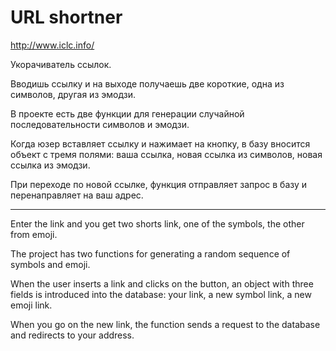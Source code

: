 # URL shortner
http://www.iclc.info/

Укорачиватель ссылок.

Вводишь ссылку и на выходе получаешь две короткие, одна из символов, другая из эмодзи.

В проекте есть две функции для генерации случайной последовательности символов и эмодзи.

Когда юзер вставляет ссылку и нажимает на кнопку, в базу вносится объект с тремя полями: ваша ссылка, новая ссылка из символов, новая ссылка из эмодзи.

При переходе по новой ссылке, функция отправляет запрос в базу и перенаправляет на ваш адрес.

*********************************************************************************************

Enter the link and you get two shorts link, one of the symbols, the other from emoji.

The project has two functions for generating a random sequence of symbols and emoji.

When the user inserts a link and clicks on the button, an object with three fields is introduced into the database: your link, a new symbol link, a new emoji link.

When you go on the new link, the function sends a request to the database and redirects to your address.
